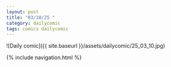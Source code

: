```yaml
---
layout: post
title: "03/10/25 "
category: dailycomic
tags: comics dailycomic
---
```

![Daily comic]({{ site.baseurl }}/assets/dailycomic/25_03_10.jpg)

{% include navigation.html %}

